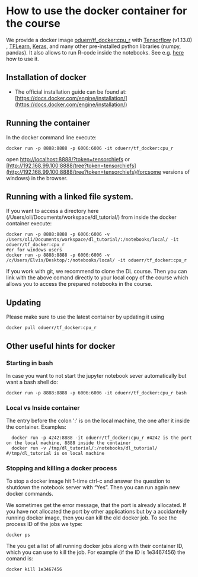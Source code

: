 # How to use the docker container for the course


We provide a docker image [oduerr/tf_docker:cpu_r](https://github.com/oduerr/tf_docker) with [Tensorflow](http://www.tensorflow.org) (v1.13.0) , [TFLearn](http://tflearn.org/), [Keras](https://keras.io/), and many other pre-installed python libraries (numpy, pandas). It also allows to run R-code inside the notebooks. See e.g. [here](https://github.com/oduerr/tf_docker/blob/cpu_r/notebooks/UseR.ipynb) how to use it.

## Installation of docker

* The official installation guide can be found at: [https://docs.docker.com/engine/installation/](https://docs.docker.com/engine/installation/)



## Running the container
In the docker command line execute:

```
docker run -p 8888:8888 -p 6006:6006 -it oduerr/tf_docker:cpu_r
```
open [http://localhost:8888/?token=tensorchiefs](http://localhost:8888/?token=tensorchiefs) or [http://192.168.99.100:8888/tree?token=tensorchiefs](http://192.168.99.100:8888/tree?token=tensorchiefs)(forcsome versions of windows) in the browser. 

## Running with a linked file system.
If you want to access a directory here (/Users/oli/Documents/workspace/dl_tutorial/) from inside the docker container execute:

```
docker run -p 8888:8888 -p 6006:6006 -v /Users/oli/Documents/workspace/dl_tutorial/:/notebooks/local/ -it oduerr/tf_docker:cpu_r
#or for windows users
docker run -p 8888:8888 -p 6006:6006 -v /c/Users/Elvis/Desktop/:/notebooks/local/ -it oduerr/tf_docker:cpu_r
```

If you work with git, we recommend to clone the DL course. Then you can link with the above comand directly to your local copy of the course which allows you to access the prepared notebooks in the course. 

## Updating
Please make sure to use the latest container by updating it using 

```
docker pull oduerr/tf_docker:cpu_r
```

## Other useful hints for docker

### Starting in bash
In case you want to not start the jupyter notebook sever automatically but want a bash shell do:

```
docker run -p 8888:8888 -p 6006:6006 -it oduerr/tf_docker:cpu_r bash
```

### Local vs Inside container
The entry before the colon ':' is on the local machine, the one after it inside the container. Examples:

```
  docker run -p 4242:8888 -it oduerr/tf_docker:cpu_r #4242 is the port on the local machine, 8888 inside the container
  docker run -v /tmp/dl_tutorial/:/notebooks/dl_tutorial/ #/tmp/dl_tutorial is on local machine
```

### Stopping and killing a docker process

To stop a docker image hit 1-time ctrl-c and answer the question to shutdown the notebook server with “Yes”.
Then you can run again new docker commands.

We sometimes get the error message, that the port is already allocated. If you have not allocated the port by other applications but by a accidantelly running docker image, then you can kill the old docker job. To see the process ID of the jobs we type:

```
docker ps 
```

The you get a list of all running docker jobs along with their container ID, which you can use to kill the job. For example (if the ID is 1e3467456) the comand is:
```
docker kill 1e3467456 
```












